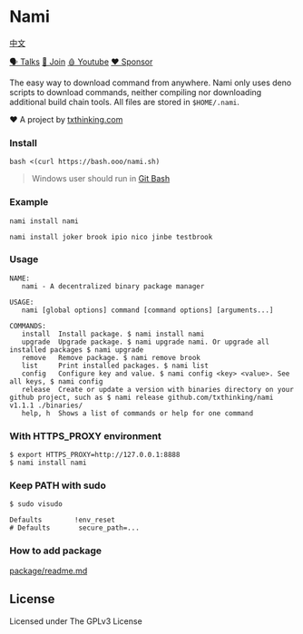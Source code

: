 # Nami

[中文](readme_zh.md)

[🗣 Talks](https://t.me/txthinking_talks)
[💬 Join](https://join.txthinking.com)
[🩸 Youtube](https://www.youtube.com/txthinking) 
[❤️ Sponsor](https://github.com/sponsors/txthinking)

The easy way to download command from anywhere. Nami only uses deno scripts to download commands, neither compiling nor downloading additional build chain tools. All files are stored in `$HOME/.nami`.

❤️ A project by [txthinking.com](https://www.txthinking.com)

### Install

    bash <(curl https://bash.ooo/nami.sh)

> Windows user should run in [Git Bash](https://gitforwindows.org/)

### Example

```
nami install nami
```

```
nami install joker brook ipio nico jinbe testbrook
```

### Usage

```
NAME:
   nami - A decentralized binary package manager

USAGE:
   nami [global options] command [command options] [arguments...]

COMMANDS:
   install  Install package. $ nami install nami
   upgrade  Upgrade package. $ nami upgrade nami. Or upgrade all installed packages $ nami upgrade
   remove   Remove package. $ nami remove brook
   list     Print installed packages. $ nami list
   config   Configure key and value. $ nami config <key> <value>. See all keys, $ nami config
   release  Create or update a version with binaries directory on your github project, such as $ nami release github.com/txthinking/nami v1.1.1 ./binaries/
   help, h  Shows a list of commands or help for one command
```

### With HTTPS_PROXY environment

```
$ export HTTPS_PROXY=http://127.0.0.1:8888
$ nami install nami
```

### Keep PATH with sudo

```
$ sudo visudo
```

```
Defaults        !env_reset
# Defaults       secure_path=...
```

### How to add package

[package/readme.md](package/readme.md)


## License

Licensed under The GPLv3 License
